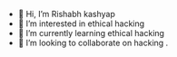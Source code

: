 - 👋 Hi, I’m Rishabh kashyap
- 👀 I’m interested in ethical hacking
- 🌱 I’m currently learning ethical hacking
- 💞️ I’m looking to collaborate on hacking .


<!---
rishabh240704/rishabh240704 is a ✨ special ✨ repository because its `README.md` (this file) appears on your GitHub profile.
You can click the Preview link to take a look at your changes.
--->

